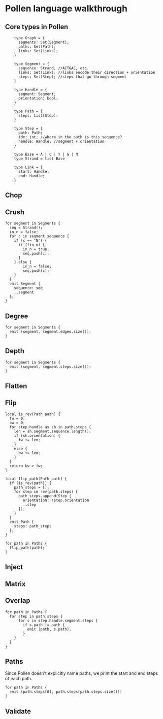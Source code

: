 # Pollen language walkthrough

## Core types in Pollen

        type Graph = {
          segments: Set(Segment);
          paths: Set(Path);
          links: Set(Links); 
        }

        type Segment = {
          sequence: Strand; //ACTGAC, etc. 
          links: Set(Link); //links encode their direction + orientation
          steps: Set(Step); //steps that go through segment
        }

        type Handle = {
          segment: Segment; 
          orientation: bool;
        }

        type Path = {
          steps: List(Step);
        }

        type Step = {
          path: Path; 
          idx: int; //where in the path is this sequence?
          handle: Handle; //segment + orientation
        }

        type Base = A | C | T | G | N
        type Strand = list Base

        type Link = {
          start: Handle; 
          end: Handle;
        }

## Chop

## Crush

    for segment in Segments {
      seq = Strand();
      in_n = false;
      for c in segment.sequence {
        if (c == 'N') {
          if (!in_n) {
            in_n = true;
            seq.push(c);
          }
        } else {
            in_n = false;
            seq.push(c);
        }
      }
      emit Segment {
        sequence: seq
        ..segment
      };
    }

## Degree

    for segment in Segments {
      emit (segment, segment.edges.size());
    }

## Depth

    for segment in Segments {
      emit (segment, segment.steps.size());
    }

## Flatten

## Flip

    local is_rev(Path path) {
      fw = 0;
      bw = 0;
      for step.handle as sh in path.steps {
        len = sh.segment.sequence.length();
        if (sh.orientation) {
          fw += len;
        }
        else {
          bw += len;
        }
      }
      return bw > fw;
    }

    local flip_path(Path path) {
      if (is_rev(path)) {
        path_steps = [];
        for step in rev(path.steps) {
          path_steps.append(Step {
            orientation: !step.orientation
            ..step
          });
        }
      }
      emit Path {
        steps: path_steps
      };
    }

    for path in Paths {
      flip_path(path);
    }

## Inject

## Matrix

## Overlap

    for path in Paths {
      for step in path.steps {
          for s in step.handle.segment.steps {
            if s.path != path {
              emit (path, s.path);
            }
        }
      }
    }

## Paths

Since Pollen doesn't explicitly name paths, we print the start and end steps of each path.

    for path in Paths {
      emit (path.steps[0], path.steps[path.steps.size()])
    }

## Validate
